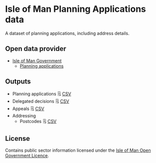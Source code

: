 # Isle of Man Planning Applications data

A dataset of planning applications, including address details.

## Open data provider

* [Isle of Man Government](https://www.gov.im/about-the-government/government/open-data/)
  * [Planning applications](https://www.gov.im/about-the-government/government/open-data/energy-and-environment/planning-application-data/)

## Outputs

  * Planning applications :spiral_notepad: [CSV](https://github.com/dankarran/isleofman-opendata/blob/main/data/gov.im/planning-applications/outputs/planning-applications.csv)
  * Delegated decisions :spiral_notepad: [CSV](https://github.com/dankarran/isleofman-opendata/blob/main/data/gov.im/planning-applications/outputs/delegated-decisions.csv)
  * Appeals :spiral_notepad: [CSV](https://github.com/dankarran/isleofman-opendata/blob/main/data/gov.im/planning-applications/outputs/appeals.csv)
  * Addressing
    * Postcodes :spiral_notepad: [CSV](https://github.com/dankarran/isleofman-opendata/blob/main/data/gov.im/planning-applications/outputs/addressing/postcodes/postcodes.csv)

## License

Contains public sector information licensed under the [Isle of Man Open Government Licence](https://www.gov.im/about-this-site/open-government-licence/).

